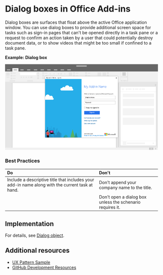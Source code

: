 # Dialog boxes in Office Add-ins
 
Dialog boxes are surfaces that float above the active Office application window. You can use dialog boxes to provide additional screen space for tasks such as sign-in pages that can't be opened directly in a task pane or a request to confirm an action taken by a user that could potentially destroy document data, or to show videos that might be too small if confined to a task pane.

**Example: Dialog box**

![An example image displaying a typical layout for a dialog.](../../images/overview_withApp_dialog.png)

### Best Practices

|**Do**|**Don't**|
|:-----|:--------|
|Include a descriptive title that includes your add-in name along with the current task at hand.|Don't append your company name to the title.|
| |Don't open a dialog box unless the schenario requires it.| 

## Implementation

For details, see [Dialog object](https://dev.office.com/reference/add-ins/shared/officeui.dialog).

## Additional resources

- [UX Pattern Sample](https://office.visualstudio.com/DefaultCollection/OC/_git/GettingStarted-FabricReact)
- [GitHub Development Resources](https://github.com/OfficeDev/Office-Add-in-UX-Design-Patterns-Code)


